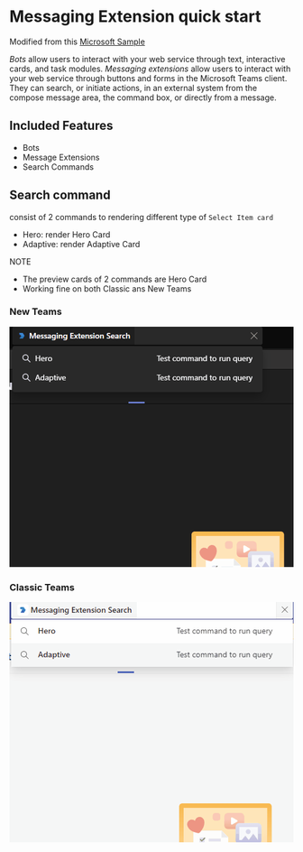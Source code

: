 # Messaging Extension quick start

Modified from this [Microsoft Sample](https://github.com/OfficeDev/Microsoft-Teams-Samples/tree/main/samples/msgext-search-quickstart/js)

*Bots* allow users to interact with your web service through text, interactive cards, and task modules. *Messaging extensions* allow users to interact with your web service through buttons and forms in the Microsoft Teams client. They can search, or initiate actions, in an external system from the compose message area, the command box, or directly from a message.



## Included Features
* Bots
* Message Extensions
* Search Commands

## Search command
consist of 2 commands to rendering different type of `Select Item card`
* Hero: render Hero Card
* Adaptive: render Adaptive Card

NOTE
* The preview cards of 2 commands are Hero Card
* Working fine on both Classic ans New Teams

### New Teams
![Classic Teams](/assets/msg-ext-new-teams.gif)

### Classic Teams
![Classic Teams](/assets/msg-ext-classic-teams.gif)





